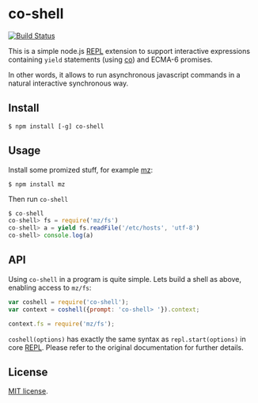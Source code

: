 # co-shell

[![Build Status](https://travis-ci.org/mvertes/co-shell.svg?branch=master)](https://travis-ci.org/mvertes/co-shell)

This is a simple node.js [REPL](https://nodejs.org/api/repl.html)
extension to support interactive expressions containing `yield`
statements (using [co](https://github.com/tj/co)) and ECMA-6 promises.

In other words, it allows to run asynchronous javascript commands
in a natural interactive synchronous way.

## Install
```
$ npm install [-g] co-shell
```

## Usage
Install some promized stuff, for example [mz](https://github.com/normalize/mz):

```
$ npm install mz
```

Then run `co-shell`

```js
$ co-shell
co-shell> fs = require('mz/fs')
co-shell> a = yield fs.readFile('/etc/hosts', 'utf-8')
co-shell> console.log(a)
```

## API

Using `co-shell` in a program is quite simple. Lets build a shell
as above, enabling access to `mz/fs`:

```js
var coshell = require('co-shell');
var context = coshell({prompt: 'co-shell> '}).context;

context.fs = require('mz/fs');
```

`coshell(options)` has exactly the same syntax as `repl.start(options)`
in core [REPL](https://nodejs.org/api/repl.html). Please refer
to the original documentation for further details.

## License

[MIT license](./LICENSE).
